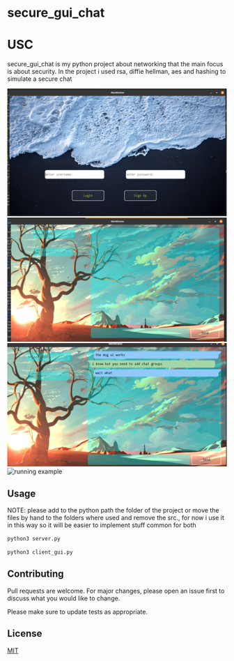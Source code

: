 # secure_gui_chat


# USC

secure_gui_chat is my python project about networking that the main focus is about security.
In the project i used rsa, diffie hellman, aes and hashing to simulate a secure chat

![login screen](login_screen_example.png?raw=true "login screen")
![chat screen](chat_screen_example.png?raw=true "chat screen")
![chat example](chat_example.png?raw=true "chat example")
![running example](https://s9.gifyu.com/images/test5f60ba555e75ba1b.gif)

## Usage
NOTE: please add to the python path the folder of the project or move the files by hand to the folders where used
      and remove the src., for now i use it in this way so it will be easier to implement stuff common for both
```bash
python3 server.py
```

```bash
python3 client_gui.py
```

## Contributing
Pull requests are welcome. For major changes, please open an issue first to discuss what you would like to change.

Please make sure to update tests as appropriate.

## License
[MIT](https://choosealicense.com/licenses/mit/)
